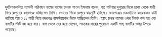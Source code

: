 দুর্ঘটনাকবলিত শ্যামলী পরিবহন নামের বাসের চালক শাওন ইসলাম বলেন, গত শনিবার দুপুরের দিকে ঢাকা থেকে যাত্রী নিয়ে রংপুরের বদরগঞ্জে যাচ্ছিলেন তিনি। ভোরের দিকে রংপুরে ঝড়বৃষ্টি হচ্ছিল। বদরগঞ্জের চেংমারিতে কয়েকজন যাত্রী নামিয়ে আরও ১১ যাত্রী নিয়ে বদরগঞ্জ বাসস্ট্যান্ডের দিকে যাচ্ছিলেন তিনি। হঠাৎ চলন্ত বাসের ওপর বিকট শব্দ হয় এবং বাসটির স্টার্ট বন্ধ হয়ে যায়। বাস থেকে বের হয়ে দেখেন, সড়কের ধারের পুরোনো একটি গাছ বাসটির ওপর উপড়ে পড়েছে।
